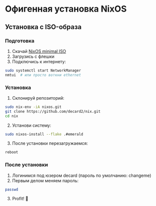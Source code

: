 # Офигенная установка NixOS

## Установка с ISO-образа

### Подготовка
1. Скачай [NixOS minimal ISO](https://nixos.org/download#nixos-iso)
2. Загрузись с флешки
3. Подключись к интернету:
```bash
sudo systemctl start NetworkManager
nmtui  # или просто воткни ethernet
```

### Установка

1. Склонируй репозиторий:
```bash
sudo nix-env -iA nixos.git
git clone https://github.com/decard2/nix.git
cd nix
```

2. Установи систему:
```bash
sudo nixos-install --flake .#emerald
```

3. После установки перезагружаемся:
```bash
reboot
```

### После установки

1. Логинимся под юзером decard (пароль по умолчанию: changeme)
2. Первым делом меняем пароль:
```bash
passwd
```
3. Profit! 🎉
